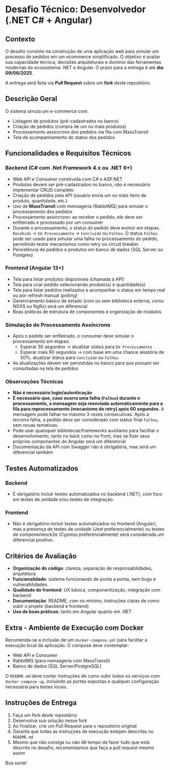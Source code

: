 # Desafio Técnico: Desenvolvedor (.NET C# + Angular)

## Contexto

O desafio consiste na construção de uma aplicação web para simular um processo de pedidos em um ecommerce simplificado. O objetivo é avaliar sua capacidade técnica, decisões arquiteturais e domínio das ferramentas modernas do ecossistema .NET e Angular. O prazo para a entrega é até **dia 09/06/2025**.

A entrega será feita via **Pull Request** sobre um **fork** deste repositório.

## Descrição Geral

O sistema simula um e-commerce com:

- Listagem de produtos (pré-cadastrados no banco)
- Criação de pedidos (compra de um ou mais produtos)
- Processamento assíncrono dos pedidos via fila com MassTransit
- Tela de acompanhamento do status dos pedidos

## Funcionalidades e Requisitos Técnicos

### Backend (C# com .Net Framework 4.x ou .NET 6+)

- Web API e Consumer construída com C# e ASP.NET
- Produtos devem ser pré-cadastrados no banco, não é necessário implementar CRUD completo
- Criação de pedidos pela API (usuário envia um ou mais itens de produto, quantidade, etc.)
- Uso de **MassTransit** com mensageria (RabbitMQ) para simular o processamento dos pedidos
- Processamento assíncrono: ao receber o pedido, ele deve ser enfileirado e processado por um consumer
- Durante o processamento, o status do pedido deve evoluir em etapas: `Recebido` -> `Em Processamento` -> `Concluído` ou `Falhou`. O status `Falhou` pode ser usado para simular uma falha no processamento do pedido, permitindo testar mecanismos como retry ou circuit breaker.
- Persistência de pedidos e produtos em banco de dados (SQL Server ou Postgres)

### Frontend (Angular 13+)

- Tela para listar produtos disponíveis (chamada à API)
- Tela para criar pedido selecionando produto(s) e quantidade(s)
- Tela para listar pedidos realizados e acompanhar o status em tempo real ou por refresh manual (polling)
- Gerenciamento básico de estado (com ou sem biblioteca externa, como NGXS ou NgRx) será um diferencial
- Boas práticas de estrutura de componentes e organização de módulos

### Simulação do Processamento Assíncrono

- Após o pedido ser enfileirado, o consumer deve simular o processamento em etapas:
  - Esperar 30 segundos -> atualizar status para `Em Processamento`
  - Esperar mais 90 segundos -> com base em uma chance aleatória de 50%, atualizar status para `Concluído` ou `Falhou`
- As atualizações devem ser persistidas no banco para que possam ser consultadas na tela de pedidos

### Observações Técnicas

- **Não é necessário login/autenticação**
- **É necessário que, caso ocorra uma falha (`Falhou`) durante o processamento, a mensagem seja reenviada automaticamente para a fila para reprocessamento (mecanismo de retry) após 60 segundos**. A mensagem pode falhar no máximo 3 vezes consecutivas. Após a terceira falha, o pedido deve ser considerado com status final `Falhou`, sem novas tentativas.
- Pode usar quaisquer bibliotecas/frameworks auxiliares para facilitar o desenvolvimento, tanto no back como no front, mas se fizer seus próprios componentes do Angular será um diferencial
- Documentação da API com Swagger não é obrigatória, mas será um diferencial também

## Testes Automatizados

### Backend

- É obrigatório incluir testes automatizados no backend (.NET), com foco em testes de unidade e/ou testes de integração.

### Frontend

- Não é obrigatório incluir testes automatizados no frontend (Angular), mas a presença de testes de unidade (Jest preferencialmente) ou testes de componentes/e2e (Cypress preferencialmente) será considerada um diferencial positivo.

## Critérios de Avaliação

- **Organização do código**: clareza, separação de responsabilidades, arquitetura
- **Funcionalidade**: sistema funcionando de ponta a ponta, sem bugs e vulnerabilidades
- **Qualidade do frontend**: UX básica, componentização, integração com backend
- **Documentação**: README, com no mínimo, instruções claras de como subir o projeto (backend e frontend)
- **Uso de boas práticas**: tanto em Angular quanto em .NET

## Extra - Ambiente de Execução com Docker

Recomenda-se a inclusão de um `docker-compose.yml` para facilitar a execução local da aplicação. O compose deve contemplar:

- Web API e Consumer
- RabbitMQ (para mensageria com MassTransit)
- Banco de dados (SQL Server/PostgreSQL)

O `README.md` deve conter instruções de como subir todos os serviços com `docker-compose up`, incluindo as portas expostas e qualquer configuração necessária para testes locais.

## Instruções de Entrega

1. Faça um fork deste repositório
2. Desenvolva sua solução nesse fork
3. Ao finalizar, crie um Pull Request para o repositório original
4. Garanta que todas as instruções de execução estejam descritas no `README.md`
5. Mesmo que não consiga ou não dê tempo de fazer tudo que está descrito no desafio, recomendamos que faça a pull request mesmo assim

Boa sorte!
